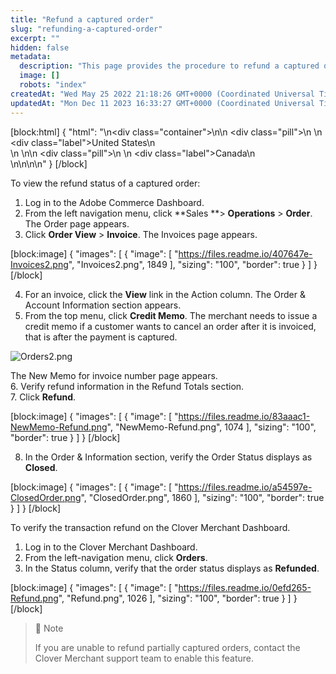 ```yaml
---
title: "Refund a captured order"
slug: "refunding-a-captured-order"
excerpt: ""
hidden: false
metadata: 
  description: "This page provides the procedure to refund a captured order for Adobe Commerce."
  image: []
  robots: "index"
createdAt: "Wed May 25 2022 21:18:26 GMT+0000 (Coordinated Universal Time)"
updatedAt: "Mon Dec 11 2023 16:33:27 GMT+0000 (Coordinated Universal Time)"
---
```

[block:html]
{
  "html": "<!--JIRA DS-3008; Region pill icon added to topic on 2.27.2023-->\n<div class=\"container\">\n<!--US-->\n  <div class=\"pill\">\n    \n    <div class=\"label\">United States</div>\n    <br>\n  </div>\n<!--Canada-->\n  <div class=\"pill\">\n    \n    <div class=\"label\">Canada</div>\n      <br>\n</div>\n\n</div>\n<style>\nbody {\n  font-family: \"Segoe UI\", \"Roboto\",\n    \"Segoe UI Symbol\";\n}\n.container {\n  align-items: center;\n  min-width: 10%;\n  text-align: left;\n}\n/*Pill format*/\n.pill {\n  background: #44BB44;\n  border: .5px solid #44BB44;\n  margin-left: 5px;\n\n}\n/*Text positioning inside the pill*/\n.pill,\n.pill__addon {\n  display: inline-block;\n  box-sizing: border-box;\n  padding: 0px 10px;\n  border-radius: 10px;\n  position: relative;\n  box-sizing: border-box;\n  height: 1.5rem;\n}\n/*Text format inside the pill*/\n.pill .label,\n.pill__addon .label {\n  font-style: normal;\n  font-weight: normal;\n  font-size: 0.70rem;\n  color: #fff;\n  display: inline-block;\n  vertical-align: middle;\n \n}\n</style>"
}
[/block]


To view the refund status of a captured order:

1. Log in to the Adobe Commerce Dashboard.
2. From the left navigation menu, click **Sales **> **Operations** > **Order**. The Order page appears.
3. Click **Order View** > **Invoice**. The Invoices page appears.

[block:image]
{
  "images": [
    {
      "image": [
        "https://files.readme.io/407647e-Invoices2.png",
        "Invoices2.png",
        1849
      ],
      "sizing": "100",
      "border": true
    }
  ]
}
[/block]


4. For an invoice, click the **View** link in the Action column. The Order & Account Information section appears.
5. From the top menu, click **Credit Memo**. The merchant needs to issue a credit memo if a customer wants to cancel an order after it is invoiced, that is after the payment is captured.

![](https://files.readme.io/6ad62e3-Orders2.png "Orders2.png")

The New Memo for invoice number page appears.  
6. Verify refund information in the Refund Totals section.  
7. Click **Refund**.

[block:image]
{
  "images": [
    {
      "image": [
        "https://files.readme.io/83aaac1-NewMemo-Refund.png",
        "NewMemo-Refund.png",
        1074
      ],
      "sizing": "100",
      "border": true
    }
  ]
}
[/block]


8. In the Order & Information section, verify the Order Status displays as **Closed**.

[block:image]
{
  "images": [
    {
      "image": [
        "https://files.readme.io/a54597e-ClosedOrder.png",
        "ClosedOrder.png",
        1860
      ],
      "sizing": "100",
      "border": true
    }
  ]
}
[/block]


To verify the transaction refund on the Clover Merchant Dashboard.

1. Log in to the Clover Merchant Dashboard.
2. From the left-navigation menu, click **Orders**.
3. In the Status column, verify that the order status displays as **Refunded**.

[block:image]
{
  "images": [
    {
      "image": [
        "https://files.readme.io/0efd265-Refund.png",
        "Refund.png",
        1026
      ],
      "sizing": "100",
      "border": true
    }
  ]
}
[/block]


> 📘 Note
> 
> If you are unable to refund partially captured orders, contact the Clover Merchant support team to enable this feature.
